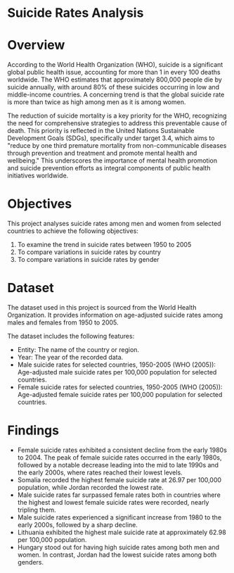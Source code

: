# Suicide Rates Analysis

# Overview
According to the World Health Organization (WHO), suicide is a significant global public health issue, accounting for more than 1 in every 100 deaths worldwide. The WHO estimates that approximately 800,000 people die by suicide annually, with around 80% of these suicides occurring in low and middle-income countries. A concerning trend is that the global suicide rate is more than twice as high among men as it is among women.

The reduction of suicide mortality is a key priority for the WHO, recognizing the need for comprehensive strategies to address this preventable cause of death. This priority is reflected in the United Nations Sustainable Development Goals (SDGs), specifically under target 3.4, which aims to "reduce by one third premature mortality from non-communicable diseases through prevention and treatment and promote mental health and wellbeing." This underscores the importance of mental health promotion and suicide prevention efforts as integral components of public health initiatives worldwide.

# Objectives
This project analyses suicide rates among men and women from selected countries to achieve the following objectives:

1. To examine the trend in suicide rates between 1950 to 2005
2. To compare variations in suicide rates by country
3. To compare variations in suicide rates by gender

# Dataset

The dataset used in this project is sourced from the World Health Organization. It provides information on age-adjusted suicide rates among males and females from 1950 to 2005.

The dataset includes the following features:

* Entity: The name of the country or region.
* Year: The year of the recorded data.
* Male suicide rates for selected countries, 1950-2005 (WHO (2005)): Age-adjusted male suicide rates per 100,000 population for selected countries.
* Female suicide rates for selected countries, 1950-2005 (WHO (2005)): Age-adjusted female suicide rates per 100,000 population for selected countries.

# Findings
* Female suicide rates exhibited a consistent decline from the early 1980s to 2004. The peak of female suicide rates occurred in the early 1980s, followed by a notable decrease leading    into the mid to late 1990s and the early 2000s, where rates reached their lowest levels.
* Somalia recorded the highest female suicide rate at 26.97 per 100,000 population, while Jordan recorded the lowest rate.
* Male suicide rates far surpassed female rates both in countries where the highest and lowest female suicide rates were recorded, nearly tripling them.
* Male suicide rates experienced a significant increase from 1980 to the early 2000s, followed by a sharp decline.
* Lithuania exhibited the highest male suicide rate at approximately 62.98 per 100,000 population.
* Hungary stood out for having high suicide rates among both men and women. In contrast, Jordan had the lowest suicide rates among both genders.
